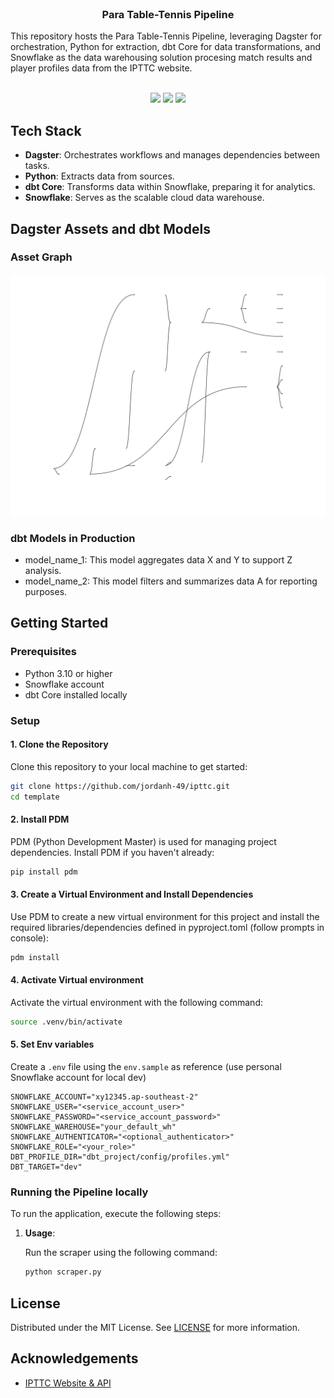 <br/>
<p align="center">
  <h3 align="center">Para Table-Tennis Pipeline</h3>

  <p align="left">
    This repository hosts the Para Table-Tennis Pipeline, leveraging Dagster for orchestration, Python for extraction, dbt Core for data transformations, and Snowflake as the data warehousing solution procesing match results and player profiles data from the IPTTC website.
    <br/>
    <br/>
  </p>
</p>

<p align="center">
  <img src="https://img.shields.io/github/downloads/jordanh-49/ipttc/total">
  <img src="https://img.shields.io/github/stars/jordanh-49/ipttc?style=social">
  <img src="https://img.shields.io/github/license/jordanh-49/ipttc">
</p>

## Tech Stack
- **Dagster**: Orchestrates workflows and manages dependencies between tasks.
- **Python**: Extracts data from sources.
- **dbt Core**: Transforms data within Snowflake, preparing it for analytics.
- **Snowflake**: Serves as the scalable cloud data warehouse.

## Dagster Assets and dbt Models

### Asset Graph

![Asset Graph](assets/images/Job_all_assets.svg)

### dbt Models in Production
- model_name_1: This model aggregates data X and Y to support Z analysis.
- model_name_2: This model filters and summarizes data A for reporting purposes.


## Getting Started

### Prerequisites
- Python 3.10 or higher
- Snowflake account
- dbt Core installed locally

### Setup

#### 1. Clone the Repository

Clone this repository to your local machine to get started:

```bash
git clone https://github.com/jordanh-49/ipttc.git
cd template
```

#### 2. Install PDM
PDM (Python Development Master) is used for managing project dependencies.
Install PDM if you haven't already:

```bash
pip install pdm
```

#### 3. Create a Virtual Environment and Install Dependencies
Use PDM to create a new virtual environment for this project and install the required libraries/dependencies defined in pyproject.toml (follow prompts in console):
```bash
pdm install
```

#### 4. Activate Virtual environment
Activate the virtual environment with the following command:
```bash
source .venv/bin/activate
```

#### 5. Set Env variables
Create a `.env` file using the `env.sample` as reference (use personal Snowflake account for local dev)
```
SNOWFLAKE_ACCOUNT="xy12345.ap-southeast-2"
SNOWFLAKE_USER="<service_account_user>"
SNOWFLAKE_PASSWORD="<service_account_password>"
SNOWFLAKE_WAREHOUSE="your_default_wh"
SNOWFLAKE_AUTHENTICATOR="<optional_authenticator>"
SNOWFLAKE_ROLE="<your_role>"
DBT_PROFILE_DIR="dbt_project/config/profiles.yml"
DBT_TARGET="dev"
```

### Running the Pipeline locally

To run the application, execute the following steps:

1. **Usage**:
   
   Run the scraper using the following command:

   ```bash
   python scraper.py
   ```

## License

Distributed under the MIT License. See [LICENSE](https://github.com/jordanh-49/portfolio/blob/main/LICENSE.md) for more information.

## Acknowledgements

* [IPTTC Website & API]([https://www.ipttc.org/])
